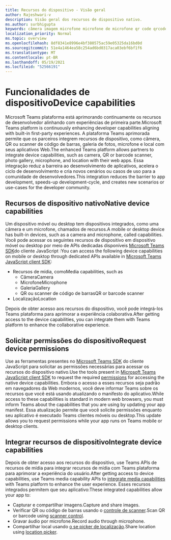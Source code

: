 ```yaml
---
title: Recursos do dispositivo - Visão geral
author: Rajeshwari-v
description: Visão geral dos recursos de dispositivo nativo.
ms.author: surbhigupta
keywords: câmera imagem microfone microfone de microfone qr code qrcode barra de código de barras código de barras de verificação do scanner de localização de mapa de recursos nativos do dispositivo permissões de dispositivo
localization_priority: Normal
ms.topic: overview
ms.openlocfilehash: 8df8341e8996e4bf380575ac59e05325da16bd0d
ms.sourcegitcommit: 51e4a1464ea58c254ad6bd0317aca03ebf6bf1f6
ms.translationtype: MT
ms.contentlocale: pt-BR
ms.lasthandoff: 05/19/2021
ms.locfileid: "52566191"
---
```

# <a name="device-capabilities"></a><span data-ttu-id="1dbeb-104">Funcionalidades de dispositivo</span><span class="sxs-lookup"><span data-stu-id="1dbeb-104">Device capabilities</span></span>

<span data-ttu-id="1dbeb-105">Microsoft Teams plataforma está aprimorando continuamente os recursos de desenvolvedor alinhando com experiências de primeira parte.</span><span class="sxs-lookup"><span data-stu-id="1dbeb-105">Microsoft Teams platform is continuously enhancing developer capabilities aligning with built-in first-party experiences.</span></span> <span data-ttu-id="1dbeb-106">A plataforma Teams aprimorada permite que os parceiros integrem recursos de dispositivo, como câmera, QR ou scanner de código de barras, galeria de fotos, microfone e local com seus aplicativos Web.</span><span class="sxs-lookup"><span data-stu-id="1dbeb-106">The enhanced Teams platform allows partners to integrate device capabilities, such as camera, QR or barcode scanner, photo gallery, microphone, and location with their web apps.</span></span> <span data-ttu-id="1dbeb-107">Essa integração reduz a barreira ao desenvolvimento de aplicativos, acelera o ciclo de desenvolvimento e cria novos cenários ou casos de uso para a comunidade de desenvolvedores.</span><span class="sxs-lookup"><span data-stu-id="1dbeb-107">This integration reduces the barrier to app development, speeds-up development-cycle, and creates new scenarios or use-cases for the developer community.</span></span>

## <a name="native-device-capabilities"></a><span data-ttu-id="1dbeb-108">Recursos de dispositivo nativo</span><span class="sxs-lookup"><span data-stu-id="1dbeb-108">Native device capabilities</span></span>

<span data-ttu-id="1dbeb-109">Um dispositivo móvel ou desktop tem dispositivos integrados, como uma câmera e um microfone, chamados de recursos.</span><span class="sxs-lookup"><span data-stu-id="1dbeb-109">A mobile or desktop device has built-in devices, such as a camera and microphone, called capabilities.</span></span> <span data-ttu-id="1dbeb-110">Você pode acessar os seguintes recursos de dispositivo em dispositivo móvel ou desktop por meio de APIs dedicadas disponíveis [Microsoft Teams SDK](/javascript/api/overview/msteams-client?view=msteams-client-js-latest&preserve-view=true)do cliente JavaScript :</span><span class="sxs-lookup"><span data-stu-id="1dbeb-110">You can access the following device capabilities on mobile or desktop through dedicated APIs available in [Microsoft Teams JavaScript client SDK](/javascript/api/overview/msteams-client?view=msteams-client-js-latest&preserve-view=true):</span></span>
* <span data-ttu-id="1dbeb-111">Recursos de mídia, como</span><span class="sxs-lookup"><span data-stu-id="1dbeb-111">Media capabilities, such as</span></span>
    * <span data-ttu-id="1dbeb-112">Câmera</span><span class="sxs-lookup"><span data-stu-id="1dbeb-112">Camera</span></span>
    * <span data-ttu-id="1dbeb-113">Microfone</span><span class="sxs-lookup"><span data-stu-id="1dbeb-113">Microphone</span></span>
    * <span data-ttu-id="1dbeb-114">Galeria</span><span class="sxs-lookup"><span data-stu-id="1dbeb-114">Gallery</span></span>
    * <span data-ttu-id="1dbeb-115">QR ou scanner de código de barras</span><span class="sxs-lookup"><span data-stu-id="1dbeb-115">QR or barcode scanner</span></span>
* <span data-ttu-id="1dbeb-116">Localização</span><span class="sxs-lookup"><span data-stu-id="1dbeb-116">Location</span></span>

<span data-ttu-id="1dbeb-117">Depois de obter acesso aos recursos do dispositivo, você pode integrá-los Teams plataforma para aprimorar a experiência colaborativa.</span><span class="sxs-lookup"><span data-stu-id="1dbeb-117">After getting access to the device capabilities, you can integrate them with Teams platform to enhance the collaborative experience.</span></span> 

## <a name="request-device-permissions"></a><span data-ttu-id="1dbeb-118">Solicitar permissões do dispositivo</span><span class="sxs-lookup"><span data-stu-id="1dbeb-118">Request device permissions</span></span>

<span data-ttu-id="1dbeb-119">Use as ferramentas presentes no [Microsoft Teams SDK](/javascript/api/overview/msteams-client?view=msteams-client-js-latest&preserve-view=true) do cliente [](native-device-permissions.md) JavaScript para solicitar as permissões necessárias para acessar os recursos do dispositivo nativo.</span><span class="sxs-lookup"><span data-stu-id="1dbeb-119">Use the tools present in [Microsoft Teams JavaScript client SDK](/javascript/api/overview/msteams-client?view=msteams-client-js-latest&preserve-view=true) to request the required  [permissions](native-device-permissions.md) for accessing the native device capabilities.</span></span> <span data-ttu-id="1dbeb-120">Embora o acesso a esses recursos seja padrão em navegadores da Web modernos, você deve informar Teams sobre os recursos que você está usando atualizando o manifesto do aplicativo.</span><span class="sxs-lookup"><span data-stu-id="1dbeb-120">While access to these capabilities is standard in modern web browsers, you must inform Teams about the capabilities that you are using by updating your app manifest.</span></span> <span data-ttu-id="1dbeb-121">Essa atualização permite que você solicite permissões enquanto seu aplicativo é executado Teams clientes móveis ou desktop.</span><span class="sxs-lookup"><span data-stu-id="1dbeb-121">This update allows you to request permissions while your app runs on Teams mobile or desktop clients.</span></span>
 
 ## <a name="integrate-device-capabilities"></a><span data-ttu-id="1dbeb-122">Integrar recursos de dispositivo</span><span class="sxs-lookup"><span data-stu-id="1dbeb-122">Integrate device capabilities</span></span>

<span data-ttu-id="1dbeb-123">Depois de obter acesso aos recursos do dispositivo, use [](mobile-camera-image-permissions.md) Teams APIs de recursos de mídia para integrar recursos de mídia com Teams plataforma para aprimorar a experiência do usuário.</span><span class="sxs-lookup"><span data-stu-id="1dbeb-123">After getting access to device capabilities, use Teams media capability APIs to [integrate media capabilities](mobile-camera-image-permissions.md) with Teams platform to enhance the user experience.</span></span> <span data-ttu-id="1dbeb-124">Esses recursos integrados permitem que seu aplicativo:</span><span class="sxs-lookup"><span data-stu-id="1dbeb-124">These integrated capabilities allow your app to:</span></span>

* <span data-ttu-id="1dbeb-125">Capturar e compartilhar imagens.</span><span class="sxs-lookup"><span data-stu-id="1dbeb-125">Capture and share images.</span></span>
* <span data-ttu-id="1dbeb-126">Verificar QR ou código de barras usando o [controle de scanner](qr-barcode-scanner-capability.md).</span><span class="sxs-lookup"><span data-stu-id="1dbeb-126">Scan QR or barcode using [scanner control](qr-barcode-scanner-capability.md).</span></span>
* <span data-ttu-id="1dbeb-127">Gravar áudio por microfone.</span><span class="sxs-lookup"><span data-stu-id="1dbeb-127">Record audio through microphone.</span></span>
* <span data-ttu-id="1dbeb-128">Compartilhar local usando [o se picker de localização](location-capability.md).</span><span class="sxs-lookup"><span data-stu-id="1dbeb-128">Share location using [location picker](location-capability.md).</span></span>
